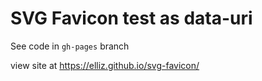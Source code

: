 # SVG Favicon test as data-uri

See code in `gh-pages` branch

view site at https://elliz.github.io/svg-favicon/
